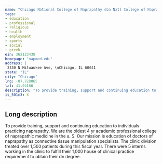 ```yaml
---
name: "Chicago National College of Naprapathy dba Natl College of Naprapathic Medicin"
tags:
- education
- professional
- religious
- health
- employment
- sports
- social
- greek
ein: 362123438
homepage: "napmed.edu"
address: |
 3330 N Milwaukee Ave, \nChicago, IL 60641
state: "IL"
city: "Chicago"
lng: -87.728065
lat: 41.94166
description: "To provide training, support and continuing education to individuals practicing naprapathy. We are the oldest 4 yr academic professional college of naprapathic medicine in the u. S. Our mission is education of doctors of naprapathy as connective tissue manipulation specialists. "
is_501c3: X
---
```


## Long description

To provide training, support and continuing education to individuals practicing naprapathy. We are the oldest 4 yr academic professional college of naprapathic medicine in the u. S. Our mission is education of doctors of naprapathy as connective tissue manipulation specialists. The clinic division treated over 1,500 patients during this fiscal year. There were 5 interns working in the clinic to fulfill their 1,000 house of clinical practice requirement to obtain their dn degree. 
